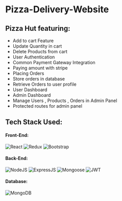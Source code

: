 # Pizza-Delivery-Website
## Pizza Hut featuring:
 * Add to cart Feature
 * Update Quantity in cart
 * Delete Products from cart
 * User Authentication
 * Common Payment Gateway Integration
 * Paying amount with stripe
 * Placing Orders
 * Store orders in database
 * Retrieve Orders to user profile
 * User Dashboard
 * Admin Dashboard
 * Manage Users , Products , Orders in Admin Panel
 * Protected routes for admin panel
## Tech Stack Used:
#### Front-End:
<img alt="React" src="https://img.shields.io/badge/react-%2320232a.svg?style=for-the-badge&logo=react&logoColor=%2361DAFB"/> <img alt="Redux" src="https://img.shields.io/badge/Redux-593D88?style=for-the-badge&logo=redux&logoColor=white"/> <img alt="Bootstrap" src="https://img.shields.io/badge/bootstrap-%23563D7C.svg?style=for-the-badge&logo=bootstrap&logoColor=white"/>

#### Back-End:
<img alt="NodeJS" src="https://img.shields.io/badge/node.js-%2343853D.svg?style=for-the-badge&logo=node-dot-js&logoColor=white"/> <img alt="ExpressJS" src="https://img.shields.io/badge/Express.js-000000?style=for-the-badge&logo=express&logoColor=white"/> <img alt="Mongoose" src ="https://img.shields.io/badge/Mongoose-orange?style=for-the-badge&logo=mongoose&logoColor=white"/> <img alt="JWT" src ="https://img.shields.io/badge/JWT-orange?style=for-the-badge&logo=jwt&logoColor=black"/>

#### Database:
<img alt="MongoDB" src ="https://img.shields.io/badge/v1?style=for-the-badge&message=MongoDB&color=47A248&logo=MongoDB&logoColor=FFFFFF"/>
